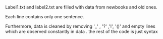 Label1.txt and label2.txt are filled with data from newbooks and old ones.

Each line contains only one sentence.

Furthermore, data is cleaned by removing '_' , '?' ,'!', '()' and empty lines 
which are observed constantly in data . the rest of the code is just syntax